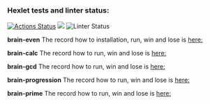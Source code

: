 ### Hexlet tests and linter status:
[![Actions Status](https://github.com/Ivankalachikov/frontend-project-lvl1/workflows/hexlet-check/badge.svg)](https://github.com/Ivankalachikov/frontend-project-lvl1/actions)
<a href="https://codeclimate.com/github/Ivankalachikov/frontend-project-lvl1/badges"><img src="https://api.codeclimate.com/v1/badges/a99a88d28ad37a79dbf6/maintainability" /></a>
![Linter Status](https://github.com/Ivankalachikov/frontend-project-lvl1/workflows/eslint/badge.svg)

**brain-even** The record how to installation, run, win and lose is [here:](https://asciinema.org/a/fK8PPXxSyPLY0INZd000Cu9tr)

**brain-calc** The record how to run, win and lose is [here:](https://asciinema.org/a/ex6plx460eN7ebdbqYuMGhHcA)

**brain-gcd** The record how to run, win and lose is [here:](https://asciinema.org/a/mD9nswCrEUVf9f6tCpyNoyhX4)

**brain-progression** The record how to run, win and lose is [here:](https://asciinema.org/a/XY9CrWNkYS2P1MDwDWRG7U5Zr)

**brain-prime** The record how to run, win and lose is [here:](https://asciinema.org/a/jp1zXF3k6NOql1rvUiR0115nl)

